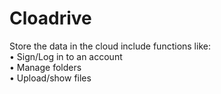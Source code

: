 # Cloadrive

Store the data in the cloud include functions like: <br>
• Sign/Log in to an account <br>
• Manage folders <br>
• Upload/show files
